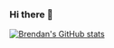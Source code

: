 ### Hi there 👋

[![Brendan's GitHub stats](https://github-readme-stats.vercel.app/api?username=brendanprice2003)](https://github.com/brendanprice2003/github-readme-stats)
